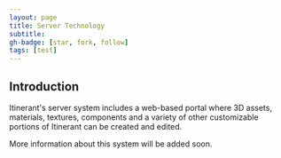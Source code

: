 ```yaml
---
layout: page
title: Server Technology
subtitle:
gh-badge: [star, fork, follow]
tags: [test]
---
```


## Introduction

Itinerant's server system includes a web-based portal where 3D assets, materials, textures, components and a variety of other customizable portions of Itinerant can be created and edited.

More information about this system will be added soon.
